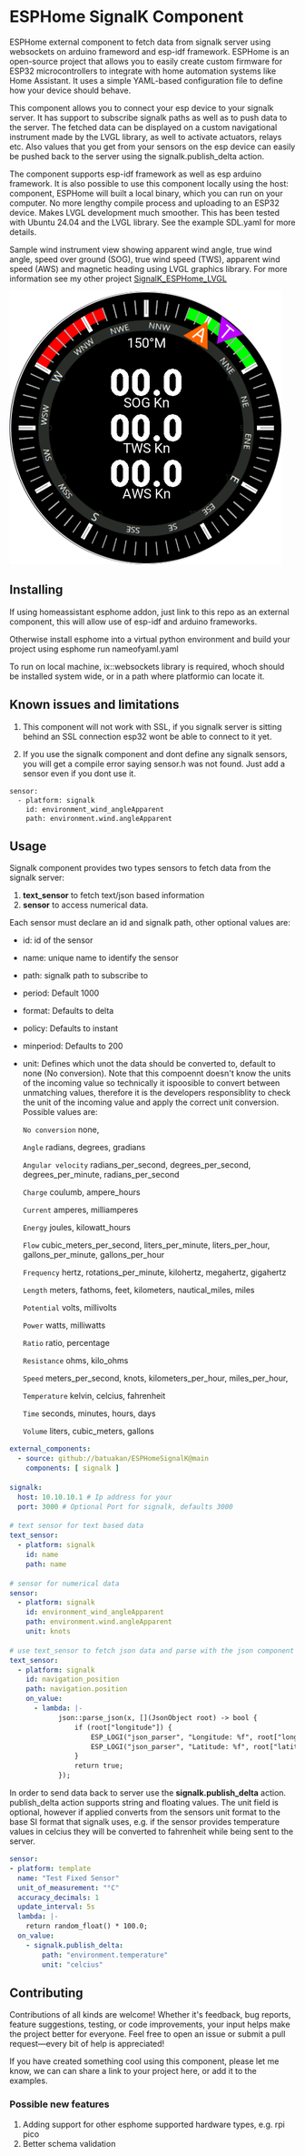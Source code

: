 # ESPHome SignalK Component

ESPHome external component to fetch data from signalk server using websockets on arduino frameword and esp-idf framework. ESPHome is an open-source project that allows you to easily create custom firmware for ESP32 microcontrollers to integrate with home automation systems like Home Assistant. It uses a simple YAML-based configuration file to define how your device should behave.

This component allows you to connect your esp device to your signalk server. It has support to subscribe signalk paths as well as to push data to the server. The fetched data can be displayed on a custom navigational instrument made by the LVGL library, as well to activate actuators, relays etc. Also values that you get from your sensors on the esp device can easily be pushed back to the server using the signalk.publish_delta action.

The component supports esp-idf framework as well as esp arduino framework. It is also possible to use this component locally using the host: component, ESPHome will built a local binary, which you can run on your computer. No more lengthy compile process and uploading to an ESP32 device. Makes LVGL development much smoother. This has been tested with Ubuntu 24.04 and the LVGL library. See the example SDL.yaml for more details. 

Sample wind instrument view showing apparent wind angle, true wind angle, speed over ground (SOG), true wind speed (TWS), apparent wind speed (AWS) and magnetic heading using LVGL graphics library. For more information see my other project [SignalK_ESPHome_LVGL](https://github.com/batuakan/SignalK_ESPHome_LVGL)

![Wind rose](./images/Wind.png)

## Installing

If using homeassistant esphome addon, just link to this repo as an external component, this will allow use of esp-idf and arduino frameworks.

Otherwise install esphome into a virtual python environment and build your project using esphome run nameofyaml.yaml

To run on local machine, ix::websockets library is required, whoch should be installed system wide, or in a path where platformio can locate it.

## Known issues and limitations

1. This component will not work with SSL, if you signalk server is sitting behind an SSL connection esp32 wont be able to connect to it yet.

2. If you use the signalk component and dont define any signalk sensors, you will get a compile error saying sensor.h was not found. Just add a sensor even if you dont use it.

```ỳaml
sensor:
  - platform: signalk
    id: environment_wind_angleApparent
    path: environment.wind.angleApparent
```

## Usage

Signalk component provides two types sensors to fetch data from the signalk server: 
1. **text_sensor** to fetch text/json based information 
2. **sensor** to access numerical data. 

Each sensor must declare an id and signalk path, other optional values are:
- id: id of the sensor
- name: unique name to identify the sensor
- path: signalk path to subscribe to
- period: Default 1000
- format: Defaults to delta
- policy: Defaults to instant
- minperiod: Defaults to 200
- unit: Defines which unot the data should be converted to, default to none (No conversion). 
  Note that this compoennt doesn't know the units of the incoming value so technically it ispoosible to convert between unmatching values, therefore it is the developers responsiblity to check the unit of the incoming value and apply the correct unit conversion.
  Possible values are:

  `No conversion`
  none,

  `Angle`
  radians,
  degrees,
  gradians

  `Angular velocity`
  radians_per_second,
  degrees_per_second,
  degrees_per_minute,
  radians_per_second

  `Charge`
  coulumb,
  ampere_hours

  `Current`
  amperes,
  milliamperes

  `Energy`
  joules,
  kilowatt_hours

  `Flow`
  cubic_meters_per_second,
  liters_per_minute,
  liters_per_hour,
  gallons_per_minute,
  gallons_per_hour

  `Frequency`
  hertz,
  rotations_per_minute,
  kilohertz,
  megahertz,
  gigahertz

  `Length`
  meters,
  fathoms,
  feet,
  kilometers,
  nautical_miles,
  miles

  `Potential`
  volts,
  millivolts

  `Power`
  watts,
  milliwatts

  `Ratio`
  ratio,
  percentage

  `Resistance`
  ohms,
  kilo_ohms

  `Speed`
  meters_per_second,
  knots,
  kilometers_per_hour,
  miles_per_hour,

  `Temperature`
  kelvin,
  celcius,
  fahrenheit

  `Time`
  seconds,
  minutes,
  hours,
  days

  `Volume`
  liters,
  cubic_meters,
  gallons

```yaml
external_components:
  - source: github://batuakan/ESPHomeSignalK@main
    components: [ signalk ]

signalk:
  host: 10.10.10.1 # Ip address for your 
  port: 3000 # Optional Port for signalk, defaults 3000

# text sensor for text based data
text_sensor:
  - platform: signalk
    id: name
    path: name

# sensor for numerical data
sensor:
  - platform: signalk
    id: environment_wind_angleApparent
    path: environment.wind.angleApparent
    unit: knots

# use text_sensor to fetch json data and parse with the json component to extract information from it
text_sensor:
  - platform: signalk
    id: navigation_position
    path: navigation.position
    on_value:
      - lambda: |-
            json::parse_json(x, [](JsonObject root) -> bool {
                if (root["longitude"]) {
                    ESP_LOGI("json_parser", "Longitude: %f", root["longitude"].as<float>());
                    ESP_LOGI("json_parser", "Latitude: %f", root["latitude"].as<float>());
                }
                return true;
            });
```

In order to send data back to server use the **signalk.publish_delta** action. publish_delta action supports string and floating values. The unit field is optional, however if applied converts from the sensors unit format to the base SI format that signalk uses, e.g. if the sensor provides temperature values in celcius they will be converted to fahrenheit while being sent to the server.


```yaml
sensor:
- platform: template
  name: "Test Fixed Sensor"
  unit_of_measurement: "°C"
  accuracy_decimals: 1
  update_interval: 5s
  lambda: |-
    return random_float() * 100.0;
  on_value:
    - signalk.publish_delta:
        path: "environment.temperature"
        unit: "celcius"
```

## Contributing

Contributions of all kinds are welcome! Whether it's feedback, bug reports, feature suggestions, testing, or code improvements, your input helps make the project better for everyone. Feel free to open an issue or submit a pull request—every bit of help is appreciated!

If you have created something cool using this component, please let me know, we can can share a link to your project here, or add it to the examples.

### Possible new features

1. Adding support for other esphome supported hardware types, e.g. rpi pico
1. Better schema validation
